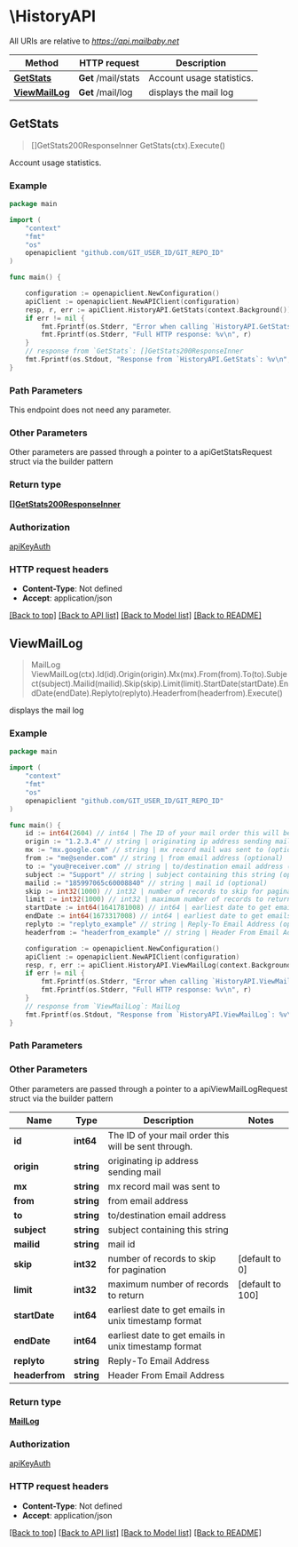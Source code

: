# \HistoryAPI

All URIs are relative to *https://api.mailbaby.net*

Method | HTTP request | Description
------------- | ------------- | -------------
[**GetStats**](HistoryAPI.md#GetStats) | **Get** /mail/stats | Account usage statistics.
[**ViewMailLog**](HistoryAPI.md#ViewMailLog) | **Get** /mail/log | displays the mail log



## GetStats

> []GetStats200ResponseInner GetStats(ctx).Execute()

Account usage statistics.



### Example

```go
package main

import (
	"context"
	"fmt"
	"os"
	openapiclient "github.com/GIT_USER_ID/GIT_REPO_ID"
)

func main() {

	configuration := openapiclient.NewConfiguration()
	apiClient := openapiclient.NewAPIClient(configuration)
	resp, r, err := apiClient.HistoryAPI.GetStats(context.Background()).Execute()
	if err != nil {
		fmt.Fprintf(os.Stderr, "Error when calling `HistoryAPI.GetStats``: %v\n", err)
		fmt.Fprintf(os.Stderr, "Full HTTP response: %v\n", r)
	}
	// response from `GetStats`: []GetStats200ResponseInner
	fmt.Fprintf(os.Stdout, "Response from `HistoryAPI.GetStats`: %v\n", resp)
}
```

### Path Parameters

This endpoint does not need any parameter.

### Other Parameters

Other parameters are passed through a pointer to a apiGetStatsRequest struct via the builder pattern


### Return type

[**[]GetStats200ResponseInner**](GetStats200ResponseInner.md)

### Authorization

[apiKeyAuth](../README.md#apiKeyAuth)

### HTTP request headers

- **Content-Type**: Not defined
- **Accept**: application/json

[[Back to top]](#) [[Back to API list]](../README.md#documentation-for-api-endpoints)
[[Back to Model list]](../README.md#documentation-for-models)
[[Back to README]](../README.md)


## ViewMailLog

> MailLog ViewMailLog(ctx).Id(id).Origin(origin).Mx(mx).From(from).To(to).Subject(subject).Mailid(mailid).Skip(skip).Limit(limit).StartDate(startDate).EndDate(endDate).Replyto(replyto).Headerfrom(headerfrom).Execute()

displays the mail log



### Example

```go
package main

import (
	"context"
	"fmt"
	"os"
	openapiclient "github.com/GIT_USER_ID/GIT_REPO_ID"
)

func main() {
	id := int64(2604) // int64 | The ID of your mail order this will be sent through. (optional)
	origin := "1.2.3.4" // string | originating ip address sending mail (optional)
	mx := "mx.google.com" // string | mx record mail was sent to (optional)
	from := "me@sender.com" // string | from email address (optional)
	to := "you@receiver.com" // string | to/destination email address (optional)
	subject := "Support" // string | subject containing this string (optional)
	mailid := "185997065c60008840" // string | mail id (optional)
	skip := int32(1000) // int32 | number of records to skip for pagination (optional) (default to 0)
	limit := int32(1000) // int32 | maximum number of records to return (optional) (default to 100)
	startDate := int64(1641781008) // int64 | earliest date to get emails in unix timestamp format (optional)
	endDate := int64(1673317008) // int64 | earliest date to get emails in unix timestamp format (optional)
	replyto := "replyto_example" // string | Reply-To Email Address (optional)
	headerfrom := "headerfrom_example" // string | Header From Email Address (optional)

	configuration := openapiclient.NewConfiguration()
	apiClient := openapiclient.NewAPIClient(configuration)
	resp, r, err := apiClient.HistoryAPI.ViewMailLog(context.Background()).Id(id).Origin(origin).Mx(mx).From(from).To(to).Subject(subject).Mailid(mailid).Skip(skip).Limit(limit).StartDate(startDate).EndDate(endDate).Replyto(replyto).Headerfrom(headerfrom).Execute()
	if err != nil {
		fmt.Fprintf(os.Stderr, "Error when calling `HistoryAPI.ViewMailLog``: %v\n", err)
		fmt.Fprintf(os.Stderr, "Full HTTP response: %v\n", r)
	}
	// response from `ViewMailLog`: MailLog
	fmt.Fprintf(os.Stdout, "Response from `HistoryAPI.ViewMailLog`: %v\n", resp)
}
```

### Path Parameters



### Other Parameters

Other parameters are passed through a pointer to a apiViewMailLogRequest struct via the builder pattern


Name | Type | Description  | Notes
------------- | ------------- | ------------- | -------------
 **id** | **int64** | The ID of your mail order this will be sent through. | 
 **origin** | **string** | originating ip address sending mail | 
 **mx** | **string** | mx record mail was sent to | 
 **from** | **string** | from email address | 
 **to** | **string** | to/destination email address | 
 **subject** | **string** | subject containing this string | 
 **mailid** | **string** | mail id | 
 **skip** | **int32** | number of records to skip for pagination | [default to 0]
 **limit** | **int32** | maximum number of records to return | [default to 100]
 **startDate** | **int64** | earliest date to get emails in unix timestamp format | 
 **endDate** | **int64** | earliest date to get emails in unix timestamp format | 
 **replyto** | **string** | Reply-To Email Address | 
 **headerfrom** | **string** | Header From Email Address | 

### Return type

[**MailLog**](MailLog.md)

### Authorization

[apiKeyAuth](../README.md#apiKeyAuth)

### HTTP request headers

- **Content-Type**: Not defined
- **Accept**: application/json

[[Back to top]](#) [[Back to API list]](../README.md#documentation-for-api-endpoints)
[[Back to Model list]](../README.md#documentation-for-models)
[[Back to README]](../README.md)

